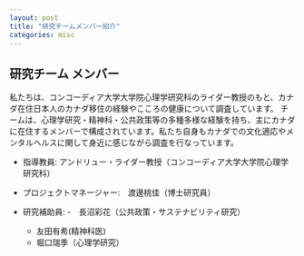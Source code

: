 ```yaml
---
layout: post
title: "研究チームメンバー紹介"
categories: misc
---
```


## 研究チーム メンバー
私たちは、コンコーディア大学大学院心理学研究科のライダー教授のもと、カナダ在住日本人のカナダ移住の経験やこころの健康について調査しています。
チームは、心理学研究・精神科・公共政策等の多種多様な経験を持ち、主にカナダに在住するメンバーで構成されています。私たち自身もカナダでの文化適応やメンタルヘルスに関して身近に感じながら調査を行なっています。

- 指導教員: アンドリュー・ライダー教授（コンコーディア大学大学院心理学研究科）
  
- プロジェクトマネージャー:　渡邊桃佳（博士研究員）
  
- 研究補助員:
  -　長沼彩花（公共政策・サステナビリティ研究）
  - 友田有希(精神科医) 
  - 堀口瑞季（心理学研究）
